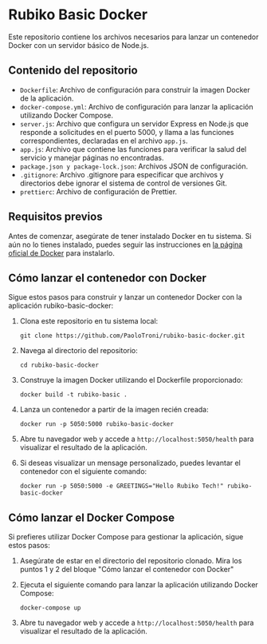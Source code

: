 # Rubiko Basic Docker

Este repositorio contiene los archivos necesarios para lanzar un contenedor Docker con un servidor básico de Node.js.

## Contenido del repositorio

- `Dockerfile`: Archivo de configuración para construir la imagen Docker de la aplicación.
- `docker-compose.yml`: Archivo de configuración para lanzar la aplicación utilizando Docker Compose.
- `server.js`: Archivo que configura un servidor Express en Node.js que responde a solicitudes en el puerto 5000, y llama a las funciones correspondientes, declaradas en el archivo `app.js`.
- `app.js`: Archivo que contiene las funciones para verificar la salud del servicio y manejar páginas no encontradas.
- `package.json y package-lock.json`: Archivos JSON de configuración.
- `.gitignore`: Archivo .gitignore para especificar que archivos y directorios debe ignorar el sistema de control de versiones Git.
- `prettierc`: Archivo de configuración de Prettier.

## Requisitos previos

Antes de comenzar, asegúrate de tener instalado Docker en tu sistema. Si aún no lo tienes instalado, puedes seguir las instrucciones en [la página oficial de Docker](https://docs.docker.com/get-docker/) para instalarlo.

## Cómo lanzar el contenedor con Docker

Sigue estos pasos para construir y lanzar un contenedor Docker con la aplicación rubiko-basic-docker:

1. Clona este repositorio en tu sistema local:

   `git clone https://github.com/PaoloTroni/rubiko-basic-docker.git`

2. Navega al directorio del repositorio:

   `cd rubiko-basic-docker`

3. Construye la imagen Docker utilizando el Dockerfile proporcionado:

   `docker build -t rubiko-basic .`

4. Lanza un contenedor a partir de la imagen recién creada:

   `docker run -p 5050:5000 rubiko-basic-docker`

5. Abre tu navegador web y accede a `http://localhost:5050/health` para visualizar el resultado de la aplicación.

6. Si deseas visualizar un mensage personalizado, puedes levantar el contenedor con el siguiente comando:

   `docker run -p 5050:5000 -e GREETINGS="Hello Rubiko Tech!" rubiko-basic-docker`

## Cómo lanzar el Docker Compose

Si prefieres utilizar Docker Compose para gestionar la aplicación, sigue estos pasos:

1. Asegúrate de estar en el directorio del repositorio clonado. Mira los puntos 1 y 2 del bloque "Cómo lanzar el contenedor con Docker"

2. Ejecuta el siguiente comando para lanzar la aplicación utilizando Docker Compose:

   `docker-compose up`

3. Abre tu navegador web y accede a `http://localhost:5050/health` para visualizar el resultado de la aplicación.
